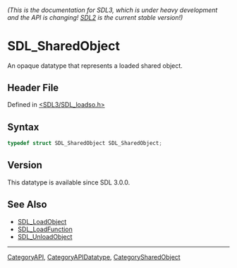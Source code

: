 ###### (This is the documentation for SDL3, which is under heavy development and the API is changing! [SDL2](https://wiki.libsdl.org/SDL2/) is the current stable version!)
# SDL_SharedObject

An opaque datatype that represents a loaded shared object.

## Header File

Defined in [<SDL3/SDL_loadso.h>](https://github.com/libsdl-org/SDL/blob/main/include/SDL3/SDL_loadso.h)

## Syntax

```c
typedef struct SDL_SharedObject SDL_SharedObject;
```

## Version

This datatype is available since SDL 3.0.0.

## See Also

- [SDL_LoadObject](SDL_LoadObject)
- [SDL_LoadFunction](SDL_LoadFunction)
- [SDL_UnloadObject](SDL_UnloadObject)

----
[CategoryAPI](CategoryAPI), [CategoryAPIDatatype](CategoryAPIDatatype), [CategorySharedObject](CategorySharedObject)

